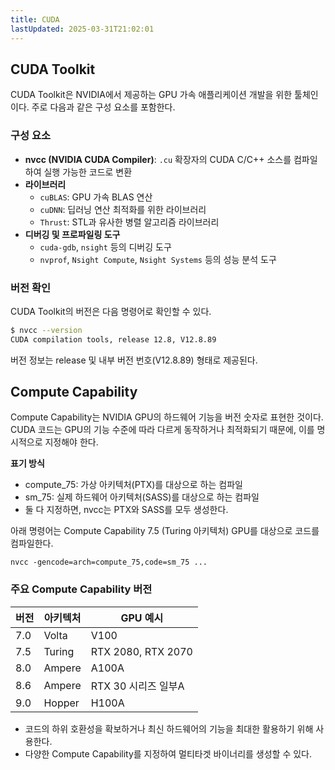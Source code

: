 ```yaml
---
title: CUDA
lastUpdated: 2025-03-31T21:02:01
---
```


## CUDA Toolkit

CUDA Toolkit은 NVIDIA에서 제공하는 GPU 가속 애플리케이션 개발을 위한 툴체인이다. 주로 다음과 같은 구성 요소를 포함한다.

### 구성 요소

- **nvcc (NVIDIA CUDA Compiler)**: `.cu` 확장자의 CUDA C/C++ 소스를 컴파일하여 실행 가능한 코드로 변환
- **라이브러리**
  - `cuBLAS`: GPU 가속 BLAS 연산
  - `cuDNN`: 딥러닝 연산 최적화를 위한 라이브러리
  - `Thrust`: STL과 유사한 병렬 알고리즘 라이브러리
- **디버깅 및 프로파일링 도구**
  - `cuda-gdb`, `nsight` 등의 디버깅 도구
  - `nvprof`, `Nsight Compute`, `Nsight Systems` 등의 성능 분석 도구

### 버전 확인

CUDA Toolkit의 버전은 다음 명령어로 확인할 수 있다.

```bash
$ nvcc --version
CUDA compilation tools, release 12.8, V12.8.89
```

버전 정보는 release 및 내부 버전 번호(V12.8.89) 형태로 제공된다.

## Compute Capability

Compute Capability는 NVIDIA GPU의 하드웨어 기능을 버전 숫자로 표현한 것이다. CUDA 코드는 GPU의 기능 수준에 따라 다르게 동작하거나 최적화되기 때문에, 이를 명시적으로 지정해야 한다.

**표기 방식**

- compute_75: 가상 아키텍처(PTX)를 대상으로 하는 컴파일
- sm_75: 실제 하드웨어 아키텍처(SASS)를 대상으로 하는 컴파일
- 둘 다 지정하면, nvcc는 PTX와 SASS를 모두 생성한다.

아래 명령어는 Compute Capability 7.5 (Turing 아키텍처) GPU를 대상으로 코드를 컴파일한다.

```
nvcc -gencode=arch=compute_75,code=sm_75 ...
```

### 주요 Compute Capability 버전

|버전|아키텍처|GPU 예시|
|-|-|-|
|7.0|Volta|V100|
|7.5|Turing|RTX 2080, RTX 2070|
|8.0|Ampere|A100A|
|8.6|Ampere|RTX 30 시리즈 일부A|
|9.0|Hopper|H100A|

- 코드의 하위 호환성을 확보하거나 최신 하드웨어의 기능을 최대한 활용하기 위해 사용한다.
- 다양한 Compute Capability를 지정하여 멀티타겟 바이너리를 생성할 수 있다.
